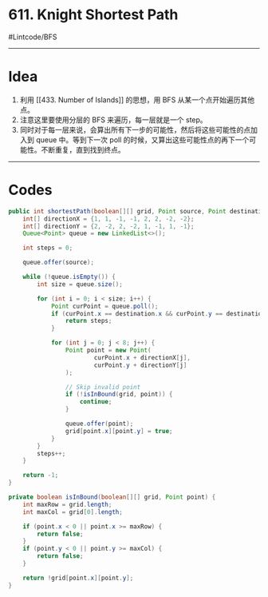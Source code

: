 # 611. Knight Shortest Path
#Lintcode/BFS
- - - -
# Idea
1. 利用 [[433. Number of Islands]] 的思想，用 BFS 从某一个点开始遍历其他点。
2. 注意这里要使用分层的 BFS 来遍历，每一层就是一个 step。
3. 同时对于每一层来说，会算出所有下一步的可能性，然后将这些可能性的点加入到 queue 中。等到下一次 poll 的时候，又算出这些可能性点的再下一个可能性。不断重复，直到找到终点。
- - - -
# Codes
```java
public int shortestPath(boolean[][] grid, Point source, Point destination) {
    int[] directionX = {1, 1, -1, -1, 2, 2, -2, -2};
    int[] directionY = {2, -2, 2, -2, 1, -1, 1, -1};
    Queue<Point> queue = new LinkedList<>();

    int steps = 0;

    queue.offer(source);

    while (!queue.isEmpty()) {
        int size = queue.size();

        for (int i = 0; i < size; i++) {
            Point curPoint = queue.poll();
            if (curPoint.x == destination.x && curPoint.y == destination.y) {
                return steps;
            }

            for (int j = 0; j < 8; j++) {
                Point point = new Point(
                        curPoint.x + directionX[j],
                        curPoint.y + directionY[j]
                );

                // Skip invalid point
                if (!isInBound(grid, point)) {
                    continue;
                }

                queue.offer(point);
                grid[point.x][point.y] = true;
            }
        }
        steps++;
    }

    return -1;
}

private boolean isInBound(boolean[][] grid, Point point) {
    int maxRow = grid.length;
    int maxCol = grid[0].length;

    if (point.x < 0 || point.x >= maxRow) {
        return false;
    }
    if (point.y < 0 || point.y >= maxCol) {
        return false;
    }

    return !grid[point.x][point.y];
}
```